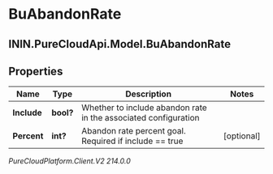 # BuAbandonRate

## ININ.PureCloudApi.Model.BuAbandonRate

## Properties

|Name | Type | Description | Notes|
|------------ | ------------- | ------------- | -------------|
| **Include** | **bool?** | Whether to include abandon rate in the associated configuration | |
| **Percent** | **int?** | Abandon rate percent goal. Required if include &#x3D;&#x3D; true | [optional] |



_PureCloudPlatform.Client.V2 214.0.0_
